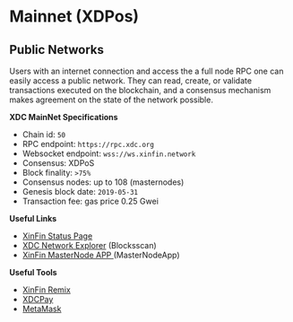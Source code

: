 # Mainnet (XDPos)

## Public Networks

Users with an internet connection and access the a full node RPC one can easily access a public network. They can read, create, or validate transactions executed on the blockchain, and a consensus mechanism makes agreement on the state of the network possible.&#x20;

**XDC MainNet Specifications**

* Chain id: `50`
* RPC endpoint: `https://rpc.xdc.org`&#x20;
* Websocket endpoint: `wss://ws.xinfin.network`
* Consensus: XDPoS
* Block finality: `>75%`
* Consensus nodes: up to 108 (masternodes)
* Genesis block date: `2019-05-31`
* Transaction fee: gas price 0.25 Gwei

**Useful Links**

* [XinFin Status Page](https://xinfin.network/#stats)
* [XDC Network Explorer](https://xdc.blocksscan.io/) (Blocksscan)
* [XinFin MasterNode APP ](https://master.xinfin.network/)(MasterNodeApp)

**Useful Tools**

* [XinFin Remix](https://remix.xinfin.network/)
* [XDCPay](https://chrome.google.com/webstore/detail/xinpay/bocpokimicclpaiekenaeelehdjllofo?hl=en)
* [MetaMask](https://docs.xdc.community/get-details/wallet-integration/metamask)
  
